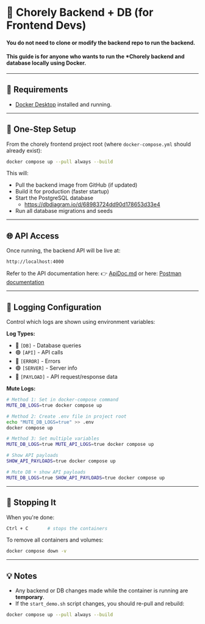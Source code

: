 # 🧠 Chorely Backend + DB (for Frontend Devs)


#### You do **not** need to clone or modify the backend repo to run the backend.

#### This guide is for anyone who wants to run the ***Chorely backend and database** locally using Docker. 
---

## 🧰 Requirements
- [Docker Desktop](https://www.docker.com/products/docker-desktop/) installed and running.

---

## 🚀 One-Step Setup
From the chorely frontend project root (where `docker-compose.yml` should already exist):

```bash
docker compose up --pull always --build
```

This will:
- Pull the backend image from GitHub (if updated)
- Build it for production (faster startup)
- Start the PostgreSQL database
    - https://dbdiagram.io/d/68983724dd90d178653d33e4
- Run all database migrations and seeds

---

## 🌐 API Access
Once running, the backend API will be live at:
```
http://localhost:4000
```

Refer to the API documentation here:
👉 [ApiDoc.md](https://github.com/lmmeqa/chorely-backend/blob/main/ApiDoc.md)
or here: [Postman documentation](https://documenter.getpostman.com/view/19704779/2sB3BEnA6u)

---

## 📝 Logging Configuration
Control which logs are shown using environment variables:

**Log Types:**
- 🔵 `[DB]` - Database queries
- 🟢 `[API]` - API calls  
- 🔴 `[ERROR]` - Errors
- 🟣 `[SERVER]` - Server info
- 🔷 `[PAYLOAD]` - API request/response data

**Mute Logs:**
```bash
# Method 1: Set in docker-compose command
MUTE_DB_LOGS=true docker compose up

# Method 2: Create .env file in project root
echo "MUTE_DB_LOGS=true" >> .env
docker compose up

# Method 3: Set multiple variables
MUTE_DB_LOGS=true MUTE_API_LOGS=true docker compose up

# Show API payloads
SHOW_API_PAYLOADS=true docker compose up

# Mute DB + show API payloads
MUTE_DB_LOGS=true SHOW_API_PAYLOADS=true docker compose up
```

---

## 🛑 Stopping It
When you're done:
```bash
Ctrl + C       # stops the containers
```
To remove all containers and volumes:
```bash
docker compose down -v
```

---

## 💡 Notes
- Any backend or DB changes made while the container is running are **temporary**.
- If the `start_demo.sh` script changes, you should re-pull and rebuild:
```bash
docker compose up --pull always --build
```
